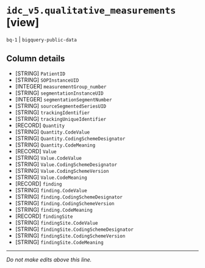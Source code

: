 # `idc_v5.qualitative_measurements` [view]
`bq-1` | `bigquery-public-data`

## Column details
* [STRING]    `PatientID`
* [STRING]    `SOPInstanceUID`
* [INTEGER]   `measurementGroup_number`
* [STRING]    `segmentationInstanceUID`
* [INTEGER]   `segmentationSegmentNumber`
* [STRING]    `sourceSegmentedSeriesUID`
* [STRING]    `trackingIdentifier`
* [STRING]    `trackingUniqueIdentifier`
* [RECORD]    `Quantity`
* [STRING]    `Quantity.CodeValue`
* [STRING]    `Quantity.CodingSchemeDesignator`
* [STRING]    `Quantity.CodeMeaning`
* [RECORD]    `Value`
* [STRING]    `Value.CodeValue`
* [STRING]    `Value.CodingSchemeDesignator`
* [STRING]    `Value.CodingSchemeVersion`
* [STRING]    `Value.CodeMeaning`
* [RECORD]    `finding`
* [STRING]    `finding.CodeValue`
* [STRING]    `finding.CodingSchemeDesignator`
* [STRING]    `finding.CodingSchemeVersion`
* [STRING]    `finding.CodeMeaning`
* [RECORD]    `findingSite`
* [STRING]    `findingSite.CodeValue`
* [STRING]    `findingSite.CodingSchemeDesignator`
* [STRING]    `findingSite.CodingSchemeVersion`
* [STRING]    `findingSite.CodeMeaning`

-------------------------------------------------------------------------------
*Do not make edits above this line.*
